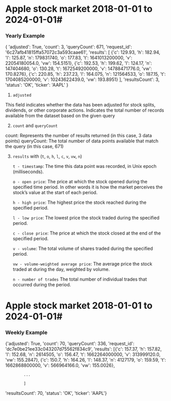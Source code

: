 
# Apple stock market 2018-01-01 to 2024-01-01#
### Yearly Example ###

{
    'adjusted': True,
    'count': 3,
    'queryCount': 671,
    'request_id': '6c27afb41815ffa57072c3a593caae61',
    'results': [
        {'c': 129.93, 'h': 182.94, 'l': 125.87, 'n': 179831740, 'o': 177.83, 't': 1641013200000, 'v': 22054180054.0, 'vw': 154.5151},
        {'c': 192.53, 'h': 199.62, 'l': 124.17, 'n': 147404680, 'o': 130.28, 't': 1672549200000, 'v': 14788471776.0, 'vw': 170.8276},
        {'c': 220.85, 'h': 237.23, 'l': 164.075, 'n': 121564533, 'o': 187.15, 't': 1704085200000, 'v': 10243622439.0, 'vw': 193.8951}
    ],
    'resultsCount': 3,
    'status': 'OK',
    'ticker': 'AAPL'
}

1. `adjusted`

This field indicates whether the data has been adjusted for stock splits, dividends, or other corporate actions.
Indicates the total number of records available from the dataset based on the given query

2. `count` and `queryCount`

count: Represents the number of results returned (in this case, 3 data points)
queryCount: The total number of data points available that match the query (in this case, 671)

3. `results` with (`t`, `o`, `h`, `l`, `c`, `v`, `vw`, `n`)

    `t - timestamp`:
        The time this data point was recorded, in Unix epoch (milliseconds).

    `o - open price`:
        The price at which the stock opened during the specified time period. In other words
        it is how the market perceives the stock’s value at the start of each period.
    
    `h - high price`:
        The highest price the stock reached during the specified period.

    `l - low price`:
        The lowest price the stock traded during the specified period.

    `c - close price`:
        The price at which the stock closed at the end of the specified period.

    `v - volume`:
        The total volume of shares traded during the specified period.

    `vw - volume-weighted average price`:
        The average price the stock traded at during the day, weighted by volume.

    `n - number of trades`
        The total number of individual trades that occurred during the period.

# Apple stock market 2018-01-01 to 2024-01-01#
### Weekly Example ###

{'adjusted': True,
 'count': 70,
 'queryCount': 336,
 'request_id': 'dc7e0be21ee33c043207d75562f834c9',
 'results': [{'c': 157.37,
              'h': 157.82,
              'l': 152.68,
              'n': 2614505,
              'o': 156.47,
              't': 1662264000000,
              'v': 313999120.0,
              'vw': 155.2847},
             {'c': 150.7,
              'h': 164.26,
              'l': 148.37,
              'n': 4127179,
              'o': 159.59,
              't': 1662868800000,
              'v': 566964166.0,
              'vw': 155.0026},
            
            ...

            ]
 
 'resultsCount': 70,
 'status': 'OK',
 'ticker': 'AAPL'}